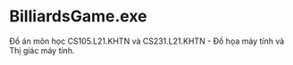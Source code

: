 # BilliardsGame.exe
Đồ án môn học CS105.L21.KHTN và CS231.L21.KHTN - Đồ họa máy tính và Thị giác máy tính.
